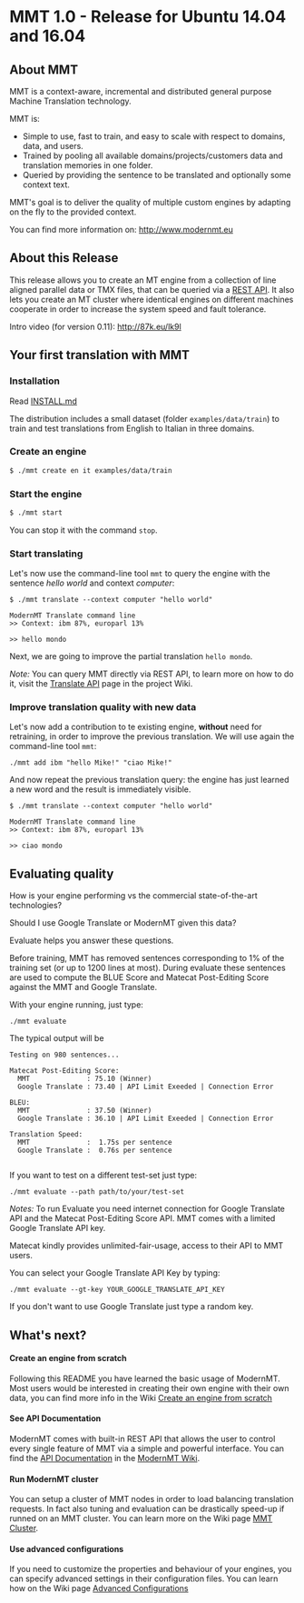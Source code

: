 # MMT 1.0 - Release for Ubuntu 14.04 and 16.04

## About MMT
MMT is a context-aware, incremental and distributed general purpose Machine Translation technology.

MMT is:
- Simple to use, fast to train, and easy to scale with respect to domains, data, and users.
- Trained by pooling all available domains/projects/customers data and translation memories in one folder.
- Queried by providing the sentence to be translated and optionally some context text.

MMT's goal is to deliver the quality of multiple custom engines by adapting on the fly to the provided context.

You can find more information on: http://www.modernmt.eu

## About this Release

This release allows you to create an MT engine from a collection of line aligned parallel data or TMX files, 
that can be queried via a [REST API](https://github.com/ModernMT/MMT/wiki/API-Documentation).
It also lets you create an MT cluster where identical engines on different machines cooperate in order to increase the system speed and fault tolerance.

Intro video (for version 0.11): http://87k.eu/lk9l

## Your first translation with MMT

### Installation

Read [INSTALL.md](INSTALL.md)

The distribution includes a small dataset (folder `examples/data/train`) to train and test translations from 
English to Italian in three domains. 

### Create an engine

```bash
$ ./mmt create en it examples/data/train
```

### Start the engine

```bash
$ ./mmt start
```
You can stop it with the command `stop`.

### Start translating

Let's now use the command-line tool `mmt` to query the engine with the sentence *hello world* and context *computer*:
```
$ ./mmt translate --context computer "hello world"

ModernMT Translate command line
>> Context: ibm 87%, europarl 13%

>> hello mondo
```
Next, we are going to improve the partial translation `hello mondo`.

*Note:* You can query MMT directly via REST API, to learn more on how to do it, visit the [Translate API](https://github.com/ModernMT/MMT/wiki/API-Translate) page in the project Wiki.


### Improve translation quality with new data

Let's now add a contribution to te existing engine, **without** need for retraining, in order to improve the previous translation. We will use again the command-line tool `mmt`:
```
./mmt add ibm "hello Mike!" "ciao Mike!"
```
And now repeat the previous translation query: the engine has just learned a new word and the result is immediately visible.
```
$ ./mmt translate --context computer "hello world"

ModernMT Translate command line
>> Context: ibm 87%, europarl 13%

>> ciao mondo
```

## Evaluating quality

How is your engine performing vs the commercial state-of-the-art technologies?

Should I use Google Translate or ModernMT given this data? 

Evaluate helps you answer these questions.

Before training, MMT has removed sentences corresponding to 1% of the training set (or up to 1200 lines at most).
During evaluate these sentences are used to compute the BLUE Score and Matecat Post-Editing Score against the MMT and Google Translate.

With your engine running, just type:
```
./mmt evaluate
```
The typical output will be
```
Testing on 980 sentences...

Matecat Post-Editing Score:
  MMT              : 75.10 (Winner)
  Google Translate : 73.40 | API Limit Exeeded | Connection Error

BLEU:
  MMT              : 37.50 (Winner)
  Google Translate : 36.10 | API Limit Exeeded | Connection Error

Translation Speed:
  MMT              :  1.75s per sentence
  Google Translate :  0.76s per sentence
  
```

If you want to test on a different test-set just type:
```
./mmt evaluate --path path/to/your/test-set
```

*Notes:* To run Evaluate you need internet connection for Google Translate API and the Matecat Post-Editing Score API.
MMT comes with a limited Google Translate API key. 

Matecat kindly provides unlimited-fair-usage, access to their API to MMT users.

You can select your Google Translate API Key by typing:
```
./mmt evaluate --gt-key YOUR_GOOGLE_TRANSLATE_API_KEY
```

If you don't want to use Google Translate just type a random key.

## What's next?

#### Create an engine from scratch
Following this README you have learned the basic usage of ModernMT. Most users would be interested in creating their own engine with their own data, you can find more info in the Wiki [Create an engine from scratch](https://github.com/ModernMT/MMT/wiki/Create-an-engine-from-scratch)

#### See API Documentation
ModernMT comes with built-in REST API that allows the user to control every single feature of MMT via a simple and powerful interface. You can find the [API Documentation](https://github.com/ModernMT/MMT/wiki/API-Documentation) in the [ModernMT Wiki](https://github.com/ModernMT/MMT/wiki).

#### Run ModernMT cluster
You can setup a cluster of MMT nodes in order to load balancing translation requests. In fact also tuning and evaluation can be drastically speed-up if runned on an MMT cluster.
You can learn more on the Wiki page [MMT Cluster](https://github.com/ModernMT/MMT/wiki/MMT-Cluster).

#### Use advanced configurations
If you need to customize the properties and behaviour of your engines, you can specify advanced settings in their configuration files. 
You can learn how on the Wiki page [Advanced Configurations](https://github.com/ModernMT/MMT/wiki/Advanced-Configurations)

